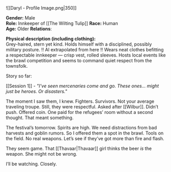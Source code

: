 ![[Daryl - Profile Image.png|350]]

**Gender:** Male  
**Role:** Innkeeper of [[The Wilting Tulip]]
**Race:** Human  
**Age:** Older
**Relations**: 

**Physical description (including clothing):**  
Grey-haired, stern yet kind. Holds himself with a disciplined, possibly military posture. 
!! AI extrapolated from here !!
Wears neat clothes befitting a respectable innkeeper — crisp vest, rolled sleeves. Hosts local events like the brawl competition and seems to command quiet respect from the townsfolk.

Story so far:

[[Session 1]] - _"I’ve seen mercenaries come and go. These ones… might just be heroes. Or disasters."_

The moment I saw them, I knew. Fighters. Survivors. Not your average traveling troupe. Still, they were respectful. Asked after [[Wilbur]]. Didn’t push. Offered coin. One paid for the refugees’ room without a second thought. That meant something.

The festival’s tomorrow. Spirits are high. We need distractions from bad harvests and goblin rumors. So I offered them a spot in the brawl. Tools on the field. No real weapons. Let’s see if they’ve got more than fire and flash.

They seem game. That [[Thavaar|Thavaar]] girl thinks the beer _is_ the weapon. She might not be wrong.

I’ll be watching. Closely.